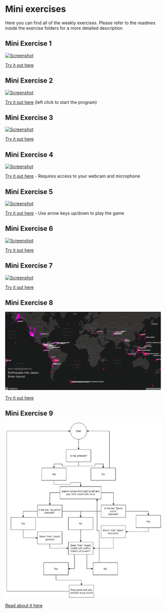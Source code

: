 # Mini exercises 

Here you can find all of the weekly exercises. Please refer to the readmes inside the exercise folders for a more detailed description

## Mini Exercise 1
[![Screenshot](https://github.com/jduust/mini-ex/blob/master/mini_ex1/screenshot.png?raw=true)](https://rawcdn.githack.com/jduust/mini-ex/8fe029047030e2251b4a0d54eb6c2e28aef621cf/mini_ex1/index.html)

[Try it out here](https://rawcdn.githack.com/jduust/mini-ex/8fe029047030e2251b4a0d54eb6c2e28aef621cf/mini_ex1/index.html)


## Mini Exercise 2
[![Screenshot](https://raw.githubusercontent.com/jduust/mini-ex/master/mini_ex2/screenshot.PNG?raw=true)](https://rawcdn.githack.com/jduust/mini-ex/8fe029047030e2251b4a0d54eb6c2e28aef621cf/mini_ex2/index.html)

[Try it out here](https://rawcdn.githack.com/jduust/mini-ex/8fe029047030e2251b4a0d54eb6c2e28aef621cf/mini_ex2/index.html) (left click to start the program)

## Mini Exercise 3
[![Screenshot](https://raw.githubusercontent.com/jduust/mini-ex/master/mini_ex3/screenshot.PNG)](https://rawcdn.githack.com/jduust/mini-ex/8fe029047030e2251b4a0d54eb6c2e28aef621cf/mini_ex3/index.html)

[Try it out here](https://rawcdn.githack.com/jduust/mini-ex/8fe029047030e2251b4a0d54eb6c2e28aef621cf/mini_ex3/index.html)

## Mini Exercise 4
[![Screenshot](https://raw.githubusercontent.com/jduust/mini-ex/master/mini_ex4/screenshot.PNG)](https://rawcdn.githack.com/jduust/mini-ex/8fe029047030e2251b4a0d54eb6c2e28aef621cf/mini_ex4/index.html)

[Try it out here](https://rawcdn.githack.com/jduust/mini-ex/8fe029047030e2251b4a0d54eb6c2e28aef621cf/mini_ex4/index.html) - Requires access to your webcam and microphone

## Mini Exercise 5
[![Screenshot](https://raw.githubusercontent.com/jduust/mini-ex/master/mini_ex5/screenshot.PNG)](https://rawcdn.githack.com/jduust/mini-ex/8fe029047030e2251b4a0d54eb6c2e28aef621cf/mini_ex5/index.html)

[Try it out here](https://rawcdn.githack.com/jduust/mini-ex/8fe029047030e2251b4a0d54eb6c2e28aef621cf/mini_ex5/index.html) - Use arrow keys up/down to play the game

## Mini Exercise 6
[![Screenshot](https://raw.githubusercontent.com/jduust/mini-ex/master/mini_ex6/screenshot.PNG)](https://rawcdn.githack.com/jduust/mini-ex/8fe029047030e2251b4a0d54eb6c2e28aef621cf/mini_ex6/index.html)

[Try it out here](https://rawcdn.githack.com/jduust/mini-ex/8fe029047030e2251b4a0d54eb6c2e28aef621cf/mini_ex6/index.html)

## Mini Exercise 7
[![Screenshot](https://raw.githubusercontent.com/jduust/mini-ex/master/mini_ex7/screenshot.PNG)](https://rawcdn.githack.com/jduust/mini-ex/8fe029047030e2251b4a0d54eb6c2e28aef621cf/mini_ex7/index.html)

[Try it out here](https://rawcdn.githack.com/jduust/mini-ex/8fe029047030e2251b4a0d54eb6c2e28aef621cf/mini_ex7/index.html)

## Mini Exercise 8
[![Screenshot](https://raw.githubusercontent.com/jduust/mini-ex/master/mini_ex8/screenshot.PNG)](https://rawcdn.githack.com/jduust/mini-ex/8fe029047030e2251b4a0d54eb6c2e28aef621cf/mini_ex8/index.html)

[Try it out here](https://rawcdn.githack.com/jduust/mini-ex/8fe029047030e2251b4a0d54eb6c2e28aef621cf/mini_ex8/index.html)

## Mini Exercise 9
[![Screenshot](https://github.com/jduust/mini-ex/blob/master/mini_ex9/mini_ex5%20flowchart.jpg?raw=true)](https://github.com/jduust/mini-ex/tree/master/mini_ex9)

[Read about it here](https://github.com/jduust/mini-ex/tree/master/mini_ex9)
